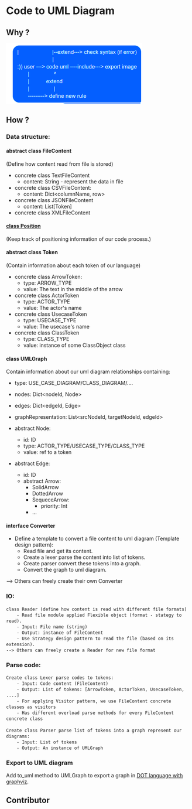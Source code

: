 # Code to UML Diagram

## Why ?

<img src="docs/images/reason.png" alt="Reason"/>

## How ?

### Data structure:

#### abstract class FileContent

(Define how content read from file is stored)

- concrete class TextFileContent
  - content: String - represent the data in file
- concrete class CSVFileContent:
  - content: Dict<columnName, row>
- concrete class JSONFileContent
  - content: List[Token]
- concrete class XMLFileContent

#### [class Position](https://codemaster138.github.io/blog/creating-an-interpreter-part-1-lexer/)

(Keep track of positioning information of our code process.)

#### abstract class Token

(Contain information about each token of our language)

- concrete class ArrowToken:
  - type: ARROW_TYPE
  - value: The text in the middle of the arrow
- concrete class ActorToken
  - type: ACTOR_TYPE
  - value: The actor's name
- concrete class UsecaseToken
  - type: USECASE_TYPE
  - value: The usecase's name
- concrete class ClassToken
  - type: CLASS_TYPE
  - value: instance of some ClassObject class

#### class UMLGraph

Contain information about our uml diagram relationships containing:

- type: USE_CASE_DIAGRAM/CLASS_DIAGRAM/....
- nodes: Dict<nodeId, Node>
- edges: Dict<edgeId, Edge>
- graphRepresentation: List<srcNodeId, targetNodeId, edgeId>
- abstract Node:

  - id: ID
  - type: ACTOR_TYPE/USECASE_TYPE/CLASS_TYPE
  - value: ref to a token
- abstract Edge:

  - id: ID
  - abstract Arrow:
    - SolidArrow
    - DottedArrow
    - SequeceArrow:
      - priority: Int
    - ...

#### interface Converter

- Define a template to convert a file content to uml diagram (Template design pattern):
  - Read file and get its content.
  - Create a lexer parse the content into list of tokens.
  - Create parser convert these tokens into a graph.
  - Convert the graph to uml diagram.

--> Others can freely create their own Converter

### IO:

    class Reader (define how content is read with different file formats)
        - Read file module applied Flexible object (format - stategy to read).
        - Input: File name (string)
        - Output: instance of FileContent
        - Use Strategy design pattern to read the file (based on its extension).
    --> Others can freely create a Reader for new file format

### Parse code:

    Create class Lexer parse codes to tokens:
        - Input: Code content (FileContent)
        - Output: List of tokens: [ArrowToken, ActorToken, UsecaseToken, ....]
        - For applying Visitor pattern, we use FileContent concrete classes as visitors
        - Has different overload parse methods for every FileContent concrete class

    Create class Parser parse list of tokens into a graph represent our diagrams:
        - Input: List of tokens
        - Output: An instance of UMLGraph

### Export to UML diagram

Add to_uml method to UMLGraph to export a graph in [DOT language with graphviz](https://pypi.org/project/graphviz/?fbclid=IwAR3bsmvtZV3OnTI6pB7ix31h5I4MrgY5z8eFH1KN29g7EFmWOIpzlsHCTpA).

## Contributor

